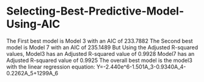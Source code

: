 # Selecting-Best-Predictive-Model-Using-AIC
The  First  best  model  is  Model 3  with  an  AIC  of  233.7882 
The  Second  best  model  is  Model 7  with  an  AIC  of  235.1489 
 But  Using  the  Adjusted  R-squared  values,
 Model3  has  an Adjusted  R-squared  value  of  0.9928
Model7  has  an Adjusted  R-squared  value  of  0.9925
 The  overall  best  model  is  the  model3  with  the  linear  regression  equation:
Y=-2.440e^6-1.501A_3-0.9340A_4-0.2262A_5+1299A_6
